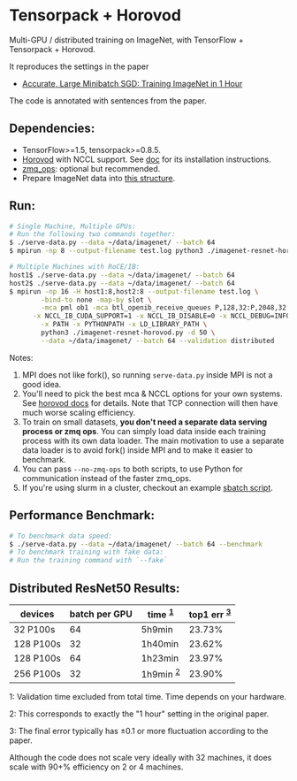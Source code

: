 
# Tensorpack + Horovod

Multi-GPU / distributed training on ImageNet, with TensorFlow + Tensorpack + Horovod.

It reproduces the settings in the paper
+ [Accurate, Large Minibatch SGD: Training ImageNet in 1 Hour](https://arxiv.org/abs/1706.02677)

The code is annotated with sentences from the paper.

## Dependencies:
+ TensorFlow>=1.5, tensorpack>=0.8.5.
+ [Horovod](https://github.com/uber/horovod) with NCCL support.
	See [doc](https://github.com/uber/horovod/blob/master/docs/gpus.md) for its installation instructions.
+ [zmq_ops](https://github.com/tensorpack/zmq_ops): optional but recommended.
+ Prepare ImageNet data into [this structure](http://tensorpack.readthedocs.io/modules/dataflow.dataset.html#tensorpack.dataflow.dataset.ILSVRC12).

## Run:
```bash
# Single Machine, Multiple GPUs:
# Run the following two commands together:
$ ./serve-data.py --data ~/data/imagenet/ --batch 64
$ mpirun -np 8 --output-filename test.log python3 ./imagenet-resnet-horovod.py -d 50 --data ~/data/imagenet/ --batch 64
```

```bash
# Multiple Machines with RoCE/IB:
host1$ ./serve-data.py --data ~/data/imagenet/ --batch 64
host2$ ./serve-data.py --data ~/data/imagenet/ --batch 64
$ mpirun -np 16 -H host1:8,host2:8 --output-filename test.log \
		-bind-to none -map-by slot \
		-mca pml ob1 -mca btl_openib_receive_queues P,128,32:P,2048,32:P,12288,32:P,65536,32 \
	  -x NCCL_IB_CUDA_SUPPORT=1 -x NCCL_IB_DISABLE=0 -x NCCL_DEBUG=INFO \
		-x PATH -x PYTHONPATH -x LD_LIBRARY_PATH \
		python3 ./imagenet-resnet-horovod.py -d 50 \
        --data ~/data/imagenet/ --batch 64 --validation distributed
```

Notes:
1. MPI does not like fork(), so running `serve-data.py` inside MPI is not a good idea.
2. You'll need to pick the best mca & NCCL options for your own systems.
   See [horovod docs](https://github.com/uber/horovod/blob/master/docs/) for details.
   Note that TCP connection will then have much worse scaling efficiency.
3. To train on small datasets, __you don't need a separate data serving process or zmq ops__.
	You can simply load data inside each training process with its own data loader.
	The main motivation to use a separate data loader is to avoid fork() inside
	MPI and to make it easier to benchmark.
4. You can pass `--no-zmq-ops` to both scripts, to use Python for
   communication instead of the faster zmq_ops.
5. If you're using slurm in a cluster, checkout an example [sbatch script](slurm.script).

## Performance Benchmark:
```bash
# To benchmark data speed:
$ ./serve-data.py --data ~/data/imagenet/ --batch 64 --benchmark
# To benchmark training with fake data:
# Run the training command with `--fake`
```

## Distributed ResNet50 Results:

 | devices   | batch per GPU | time   <sup>[1](#ft1)</sup> | top1 err <sup>[3](#ft3)</sup>|
 | -         | -             | -                           | -        |
 | 32 P100s  | 64            | 5h9min                      | 23.73%   |
 | 128 P100s | 32            | 1h40min                     | 23.62%   |
 | 128 P100s | 64            | 1h23min                     | 23.97%   |
 | 256 P100s | 32            | 1h9min <sup>[2](#ft2)</sup> | 23.90%   |


<a id="ft1">1</a>: Validation time excluded from total time. Time depends on your hardware.

<a id="ft2">2</a>: This corresponds to exactly the "1 hour" setting in the original paper.

<a id="ft3">3</a>: The final error typically has ±0.1 or more fluctuation according to the paper.

Although the code does not scale very ideally with 32 machines, it does scale with 90+% efficiency on 2 or 4 machines.
